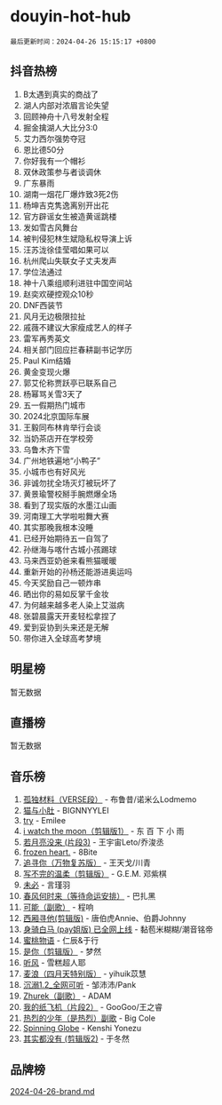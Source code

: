 # douyin-hot-hub

`最后更新时间：2024-04-26 15:15:17 +0800`

## 抖音热榜

1. B太遇到真实的商战了
1. 湖人内部对浓眉言论失望
1. 回顾神舟十八号发射全程
1. 掘金擒湖人大比分3:0
1. 艾力西尔强势夺冠
1. 恩比德50分
1. 你好我有一个帽衫
1. 双休政策参与者谈调休
1. 广东暴雨
1. 湖南一烟花厂爆炸致3死2伤
1. 杨坤吉克隽逸离别开出花
1. 官方辟谣女生被造黄谣跳楼
1. 发如雪古风舞台
1. 被判侵犯林生斌隐私权导演上诉
1. 汪苏泷徐佳莹唱如果可以
1. 杭州爬山失联女子丈夫发声
1. 学位法通过
1. 神十八乘组顺利进驻中国空间站
1. 赵奕欢硬控观众10秒
1. DNF西装节
1. 风月无边极限拉扯
1. 戚薇不建议大家瘦成艺人的样子
1. 雷军再秀英文
1. 相关部门回应拦春耕副书记学历
1. Paul Kim结婚
1. 黄金变现火爆
1. 郭艾伦称贾跃亭已联系自己
1. 杨幂骂关雪3天了
1. 五一假期热门城市
1. 2024北京国际车展
1. 王毅同布林肯举行会谈
1. 当奶茶店开在学校旁
1. 乌鲁木齐下雪
1. 广州地铁遍地“小鸭子”
1. 小城市也有好风光
1. 非诚勿扰全场灭灯被玩坏了
1. 黄景瑜警校掰手腕燃爆全场
1. 看到了现实版的水墨江山画
1. 河南理工大学啦啦舞大赛
1. 其实那晚我根本没睡
1. 已经开始期待五一自驾了
1. 孙继海与喀什古城小孩踢球
1. 马来西亚奶爸来看熊猫暖暖
1. 重新开始的孙杨还能游进奥运吗
1. 今天奖励自己一顿炸串
1. 晒出你的易如反掌千金妆
1. 为何越来越多老人染上艾滋病
1. 张碧晨露天开麦轻松拿捏了
1. 爱到妥协到头来还是无解
1. 带你进入全球高考梦境

## 明星榜

暂无数据

## 直播榜

暂无数据

## 音乐榜

1. [孤独材料（VERSE段）](https://sf3-cdn-tos.douyinstatic.com/obj/tos-cn-ve-2774/ocX7glDNHYlwFeYrGQfBZoThtvPWy8tCCEBGKQ) - 布鲁昔/诺米么Lodmemo
1. [猫与小肚](https://sf3-cdn-tos.douyinstatic.com/obj/tos-cn-ve-2774/osZeoClMECgK8DYl6VebABgbchEtPYQjZEnRtd) - BIGNNYYLEI
1. [try](https://sf27-cdn-tos.douyinstatic.com/obj/tos-cn-ve-2774/oMCYLreazYIFEgVb1vQdrJnJTbe8DDfiCA6gKw) - Emilee
1. [i watch the moon（剪辑版1）](https://sf5-hl-cdn-tos.douyinstatic.com/obj/tos-cn-ve-2774/o0I9mSChzHZANMJIEBfkCQzzg6N5WAcVtqft9P) - 东 百 下 小 雨
1. [若月亮没来 (片段3)](https://sf5-hl-cdn-tos.douyinstatic.com/obj/tos-cn-ve-2774/okfyEUsGW1B1ovJi5JiN9IjvAT2lMwA054GoEB) - 王宇宙Leto/乔浚丞
1. [frozen heart.](https://sf3-cdn-tos.douyinstatic.com/obj/tos-cn-ve-2774/oIIWJfyjIACZA9zQMtnJ6hQQhFC4vhCupoRBsO) - 8Bite
1. [追寻你（万物复苏版）](https://sf5-hl-cdn-tos.douyinstatic.com/obj/tos-cn-ve-2774/oYeAZJsbjIDit9APmBg8u6uDUQnHmoCf3gbo74) - 王天戈/川青
1. [写不完的温柔（剪辑版）](https://sf3-cdn-tos.douyinstatic.com/obj/tos-cn-ve-2774/oYBzzZQJ233GfwkemJJffAIWgeIYrjZfWhHTcG) - G.E.M. 邓紫棋
1. [未必](https://sf5-hl-cdn-tos.douyinstatic.com/obj/tos-cn-ve-2774/ogntQMFnKQDZUgTCYuJgfLEtleYZZFxBQqhhFB) - 言瑾羽
1. [春风何时来（等待命运安排）](https://sf5-hl-cdn-tos.douyinstatic.com/obj/tos-cn-ve-2774/oICBNbD3gelMfB4WgiD1KI2jQtXZE2FgHLwtsl) - 巴扎黑
1. [可能（副歌）](https://sf3-cdn-tos.douyinstatic.com/obj/tos-cn-ve-2774/cde1731888894259b333569393c2fb51) - 程响
1. [西厢寻他(剪辑版)](https://sf5-hl-cdn-tos.douyinstatic.com/obj/tos-cn-ve-2774/oUsAVfAQKlRNxEv5qxvIB8o5qmIWUcXbzJKJhw) - 唐伯虎Annie、伯爵Johnny
1. [身骑白马 (pay姐版) 已全网上线](https://sf5-hl-cdn-tos.douyinstatic.com/obj/tos-cn-ve-2774/oQLO5ZgLsFkaDhdIIveF2zUCgfweY0gWaH4AQG) - 黏苞米糊糊/潮音铭帝
1. [蜜桃物语](https://sf3-cdn-tos.douyinstatic.com/obj/tos-cn-ve-2774/oIhOSCZtIACtYU4XQkngiW9kCBfVD1Fz9IYeqL) - 仁辰&于行
1. [是你（剪辑版）](https://sf3-cdn-tos.douyinstatic.com/obj/tos-cn-ve-2774/46019dae783c4c969944217fe1cfafc4) - 梦然
1. [听风](https://sf5-hl-cdn-tos.douyinstatic.com/obj/tos-cn-ve-2774/oAPa3yDDDIZygYzQdBemCAIngcCeEARgbQDtJC) - 雪糕超人耶
1. [麦浪（四月天特别版）](https://sf5-hl-cdn-tos.douyinstatic.com/obj/tos-cn-ve-2774/26f5501a6547411fa3fbedc592fed0ad) - yihuik苡慧
1. [沉溺1.2_全网可听](https://sf5-hl-cdn-tos.douyinstatic.com/obj/tos-cn-ve-2774/ok2QoiBqsWAX9McZmWiI9gAB0EzwD4Xj6yfmtH) - 邹沛沛/Pank
1. [Zhurek（副歌）](https://sf5-hl-cdn-tos.douyinstatic.com/obj/tos-cn-ve-2774/ooQm8FBZQDlf0btEYgVpCcSCQfrdJGBEKZYBGS) - ADAM
1. [我的纸飞机（片段2）](https://sf5-hl-cdn-tos.douyinstatic.com/obj/tos-cn-ve-2774/oM2ZrKcg2CD5AeRB2gkeXOFB1IxAGJdZPazYHf) - GooGoo/王之睿
1. [热烈的少年（是热烈）副歌](https://sf3-cdn-tos.douyinstatic.com/obj/tos-cn-ve-2774/owVNI0CLDAUMtSz6TEYvfFBFL4UDFFhLfgK8fa) - Big Cole
1. [Spinning Globe](https://sf5-hl-cdn-tos.douyinstatic.com/obj/tos-cn-ve-2774/oAYhDobngQZXzvJaWpxueRR0jC4FZDexedXDYA) - Kenshi Yonezu
1. [其实都没有 (剪辑版2)](https://sf5-hl-cdn-tos.douyinstatic.com/obj/tos-cn-ve-2774/oEBNQenHZtBhxYjGgUDQk0BCHTigQafgFlbQ7k) - 于冬然

## 品牌榜

[2024-04-26-brand.md](2024-04-26-brand.md)
